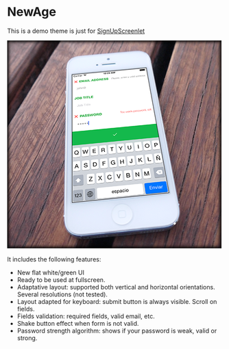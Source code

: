 # NewAge
This is a demo theme is just for [SignUpScreenlet](https://github.com/liferay/liferay-screens/blob/master/ios/Documentation/SignUpScreenlet.md)

![SignUpScreenlet with NewAge theme](newage-sample.png)


It includes the following features:

- New flat white/green UI
- Ready to be used at fullscreen.
- Adaptative layout: supported both vertical and horizontal orientations. Several resolutions (not tested).
- Layout adapted for keyboard: submit button is always visible. Scroll on fields.
- Fields validation: required fields, valid email, etc.
- Shake button effect when form is not valid.
- Password strength algorithm: shows if your password is weak, valid or strong.



